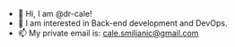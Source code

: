 - 👋 Hi, I am @dr-cale!
- 👀 I am interested in Back-end development and DevOps.
- 📫 My private email is: cale.smiljanic@gmail.com
